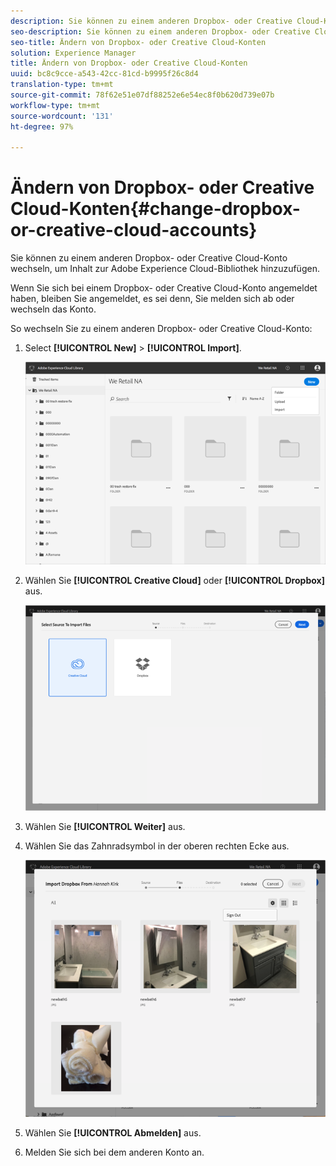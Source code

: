 ```yaml
---
description: Sie können zu einem anderen Dropbox- oder Creative Cloud-Konto wechseln, um Inhalt zur Adobe Experience Cloud-Bibliothek hinzuzufügen.
seo-description: Sie können zu einem anderen Dropbox- oder Creative Cloud-Konto wechseln, um Inhalt zur Adobe Experience Cloud-Bibliothek hinzuzufügen.
seo-title: Ändern von Dropbox- oder Creative Cloud-Konten
solution: Experience Manager
title: Ändern von Dropbox- oder Creative Cloud-Konten
uuid: bc8c9cce-a543-42cc-81cd-b9995f26c8d4
translation-type: tm+mt
source-git-commit: 78f62e51e07df88252e6e54ec8f0b620d739e07b
workflow-type: tm+mt
source-wordcount: '131'
ht-degree: 97%

---
```



# Ändern von Dropbox- oder Creative Cloud-Konten{#change-dropbox-or-creative-cloud-accounts}

Sie können zu einem anderen Dropbox- oder Creative Cloud-Konto wechseln, um Inhalt zur Adobe Experience Cloud-Bibliothek hinzuzufügen.

Wenn Sie sich bei einem Dropbox- oder Creative Cloud-Konto angemeldet haben, bleiben Sie angemeldet, es sei denn, Sie melden sich ab oder wechseln das Konto.

So wechseln Sie zu einem anderen Dropbox- oder Creative Cloud-Konto:

1. Select **[!UICONTROL New]** > **[!UICONTROL Import]**.

   ![](assets/library_new_folder_upload.png)

1. Wählen Sie **[!UICONTROL Creative Cloud]** oder **[!UICONTROL Dropbox]** aus.

   ![](assets/library_import_cc.png)

1. Wählen Sie **[!UICONTROL Weiter]** aus.
1. Wählen Sie das Zahnradsymbol in der oberen rechten Ecke aus.

   ![](assets/library_switch_accounts.png)

1. Wählen Sie **[!UICONTROL Abmelden]** aus.
1. Melden Sie sich bei dem anderen Konto an.

